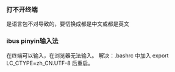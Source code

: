 ### 打不开终端
是语言包不对导致的，要切换成都是中文或都是英文
### ibus pinyin输入法
在终端可以输入，在浏览器无法输入。
解决：.bashrc 中加入 export LC_CTYPE=zh_CN.UTF-8 后重启。
